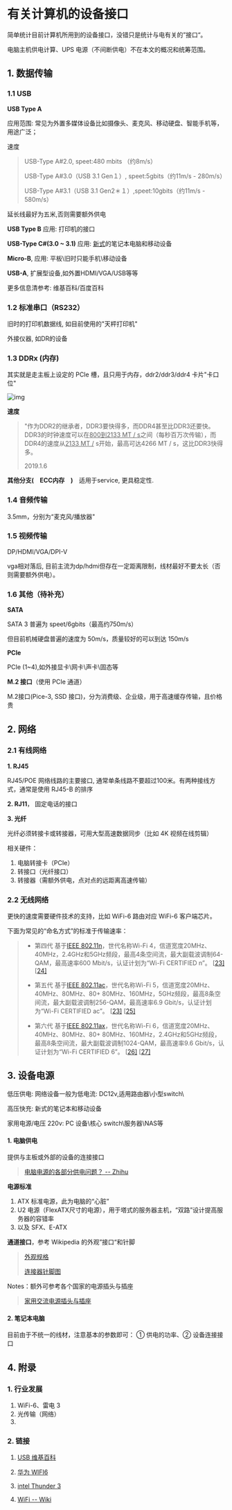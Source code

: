 # 有关计算机的设备接口

简单统计目前计算机所用到的设备接口，没错只是统计与电有关的”接口“。

电脑主机供电计算、UPS 电源（不间断供电）不在本文的概况和统筹范围。

## 1. 数据传输

### **1.1 USB**

**USB Type A**

应用范围:	常见为外置多媒体设备比如摄像头、麦克风、移动硬盘、智能手机等，用途广泛；

速度

> USB-Type A#2.0, speet:480 mbits （约8m/s）
>
> USB-Type A#3.0（USB 3.1 Gen１）, speet:5gbits（约11m/s  -  280m/s）
>
> USB-Type A#3.1（USB 3.1 Gen2＊１）,speet:10gbits（约11m/s  -  580m/s）

延长线最好为五米,否则需要额外供电

**USB Type B** 应用:	打印机的接口

**USB-Type C#(3.0 ~ 3.1)** 应用:	<u>新式</u>的笔记本电脑和移动设备

**Micro-B**, 应用:	平板\旧时只能手机\移动设备

**USB-A**, 扩展型设备,如外置HDMI/VGA/USB等等

更多信息清参考:	维基百科/百度百科

### **1.2 标准串口（RS232）**

旧时的打印机数据线, 如目前使用的"天枰打印机"

外接仪器, 如DR的设备

### 1.3 DDRx (内存)

其实就是走主板上设定的 PCIe 槽，且只用于内存，ddr2/ddr3/ddr4 卡片"卡口位"

![img](https://pic1.zhimg.com/80/v2-e0b15bf38e63320a429235cf5bd78d20_720w.jpg)

**速度**

>  "作为DDR2的继承者，DDR3要快得多，而DDR4甚至比DDR3还要快。 DDR3的时钟速度可以在<u>800到2133 MT / s</u>之间（每秒百万次传输），而DDR4的速度从<u>2133 MT /</u> s开始，最高可达4266 MT / s，这比DDR3快得多。
>
> 2019.1.6

**其他分支(　ECC内存　)**　适用于service, 更具稳定性.

### 1.4 音频传输

3.5mm，分别为“麦克风/播放器"

### 1.5 视频传输

DP/HDMI/VGA/DPI-V

vga相对落后, 目前主流为dp/hdmi但存在一定距离限制，线材最好不要太长（否则需要额外供电）。

### 1.6 其他（待补充）

**SATA** 

SATA 3 普遍为 speet/6gbits（最高约750m/s）

但目前机械硬盘普遍的速度为 50m/s，质量较好的可以到达 150m/s



**PCIe**

PCIe (1~4),如外接显卡\网卡\声卡\固态等



**M.2 接口**（使用 PCIe 通道）

M.2接口(Pice-3, SSD 接口)，分为消费级、企业级，用于高速缓存传输，且价格贵

## 2. 网络

### 2.1 有线网络

**1. RJ45**

RJ45/POE 网络线路的主要接口, 通常单条线路不要超过100米。有两种接线方式，通常是使用 RJ45-B 的排序

**2. RJ11**， 固定电话的接口

**3. 光纤**

光纤必须转接卡或转接器，可用大型高速数据同步（比如 4K 视频在线剪辑）

相关硬件：

1. 电脑转接卡（PCIe）
2. 转接口（光纤接口）
3. 转接器（需额外供电，点对点的远距离高速传输）

### 2.2 无线网络

更快的速度需要硬件技术的支持，比如 WiFi-6 路由对应 WiFi-6 客户端芯片。

下面为常见的“命名方式”的标准于传输速率：

> - 第四代 基于[IEEE 802.11n](https://zh.wikipedia.org/wiki/IEEE_802.11n)，世代名称Wi-Fi 4，信道宽度20MHz、40MHz，2.4GHz和5GHz频段，最高4条空间流，最大副载波调制64-QAM，最高速率600 Mbit/s，认证计划为“Wi-Fi CERTIFIED n”。 [[23\]](https://zh.wikipedia.org/wiki/Wi-Fi#cite_note-Wi-Fi_Alliance_2013-23) [[24\]](https://zh.wikipedia.org/wiki/Wi-Fi#cite_note-Wi-Fi_CERTIFIED_n-24)
>
> - 第五代 基于[IEEE 802.11ac](https://zh.wikipedia.org/wiki/IEEE_802.11ac)，世代名称Wi-Fi 5，信道宽度20MHz、40MHz、80MHz、80+ 80MHz、160MHz，5GHz频段，最高8条空间流，最大副载波调制256-QAM，最高速率6.9 Gbit/s，认证计划为“Wi-Fi CERTIFIED ac”。 [[23\]](https://zh.wikipedia.org/wiki/Wi-Fi#cite_note-Wi-Fi_Alliance_2013-23) [[25\]](https://zh.wikipedia.org/wiki/Wi-Fi#cite_note-Wi-Fi_CERTIFIED_ac-25)
>
> - 第六代 基于[IEEE 802.11ax](https://zh.wikipedia.org/wiki/IEEE_802.11ax)，世代名称Wi-Fi 6，信道宽度20MHz、40MHz、80MHz、80+ 80MHz、160MHz，2.4GHz和5GHz频段，最高8条空间流，最大副载波调制1024-QAM，最高速率9.6 Gbit/s，认证计划为“Wi-Fi CERTIFIED 6”。 [[26\]](https://zh.wikipedia.org/wiki/Wi-Fi#cite_note-Wi-Fi_CERTIFIED_6_Highlights-26) [[27\]](https://zh.wikipedia.org/wiki/Wi-Fi#cite_note-Wi-Fi_CERTIFIED_6-27)

## 3. 设备电源

低压供电:	网络设备一般为低电流: DC12v,适用路由器\小型switch\

高压快充:	新式的笔记本和移动设备

家用电源/电压 220v:	PC 设备\核心 switch\服务器\NAS等

#### 1. 电脑供电

提供与主板或外部的设备的连接接口

> [电脑电源的各部分供电问题？ -- Zhihu](https://www.zhihu.com/question/37527118)

**电源标准**

1. ATX 标准电源，此为电脑的“心脏”
2. U2 电源（FlexATX尺寸的电源），用于塔式的服务器主机，“双路”设计提高服务器的容错率
3. 以及 SFX、E-ATX

**通道接口**，参考 Wikipedia 的外观”接口“和针脚

> [外观规格](https://zh.wikipedia.org/wiki/電源供應器#外觀規格)
>
> [连接器针脚图](https://zh.wikipedia.org/wiki/電源供應器#連接器針腳圖)

Notes：额外可参考各个国家的电源插头与插座

> [家用交流电源插头与插座](https://zh.wikipedia.org/wiki/家用交流電源插頭與插座)

#### 2. 笔记本电脑

目前由于不统一的线材，注意基本的参数即可： ① 供电的功率、② 设备连接接口

## 4. 附录

### 1. 行业发展

1. WiFi-6、雷电 3
2. 光传输（网络）
3. 

### 2. 链接

1. [USB 维基百科](https://zh.wikipedia.org/wiki/USB)

2. [华为 WIFI6](https://e.huawei.com/cn/products/enterprise-networking/wlan/wifi-6)

3. [intel Thunder 3](https://www.intel.cn/content/www/cn/zh/products/docs/io/thunderbolt/thunderbolt-technology-general.html)
4. [WiFi  -- Wiki](https://zh.wikipedia.org/wiki/Wi-Fi)

